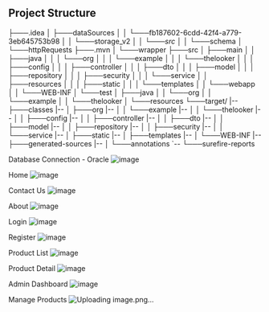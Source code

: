 ## Project Structure
├───.idea
│   ├───dataSources
│   │   └───fb187602-6cdd-42f4-a779-3eb645753b98
│   │       └───storage_v2
│   │           └───_src_
│   │               └───schema
│   └───httpRequests
├───.mvn
│   └───wrapper
├───src
│   ├───main
│   │   ├───java
│   │   │   └───org
│   │   │       └───example
│   │   │           └───thelooker
│   │   │               ├───config
│   │   │               ├───controller
│   │   │               ├───dto
│   │   │               ├───model
│   │   │               ├───repository
│   │   │               ├───security
│   │   │               └───service
│   │   ├───resources
│   │   │   ├───static
│   │   │   └───templates
│   │   └───webapp
│   │       └───WEB-INF
│   └───test
│       ├───java
│       │   └───org
│       │       └───example
│       │           └───thelooker
│       └───resources
└───target/
|-- ├───classes
|-- │   ├───org
|-- │   │   └───example
|-- │   │       └───thelooker
|-- │   │           ├───config
|-- │   │           ├───controller
|-- │   │           ├───dto
|-- │   │           ├───model
|-- │   │           ├───repository
|-- │   │           ├───security
|-- │   │           └───service
|-- │   ├───static
|-- │   ├───templates
|-- │   └───WEB-INF
|-- ├───generated-sources
|-- │   └───annotations
`-- └───surefire-reports


Database Connection - Oracle
![image](https://github.com/cortizftw/thelook-ecommerce/assets/32605654/10928ac4-a33b-4266-aa8e-a647c7f692c0)



Home
![image](https://github.com/cortizftw/thelook-ecommerce/assets/32605654/d5821b61-0d18-46fe-b50f-274a8f8269c4)

Contact Us
![image](https://github.com/cortizftw/thelook-ecommerce/assets/32605654/25fd06b5-c9cf-46d5-ad24-10bcbd1f6a1b)

About
![image](https://github.com/cortizftw/thelook-ecommerce/assets/32605654/9d180fd1-4abf-4e36-a6ac-095a6a955b34)

Login
![image](https://github.com/cortizftw/thelook-ecommerce/assets/32605654/7ab63d47-747e-410f-b705-da83223e7bcf)

Register
![image](https://github.com/cortizftw/thelook-ecommerce/assets/32605654/7fefa5a2-504f-4186-8cf7-5eda1be1e045)

Product List
![image](https://github.com/cortizftw/thelook-ecommerce/assets/32605654/2a223de1-1442-48ee-b3a5-89f0811f005c)

Product Detail
![image](https://github.com/cortizftw/thelook-ecommerce/assets/32605654/fb2d8a9f-8136-4406-9dac-0a6fb239a46b)

Admin Dashboard
![image](https://github.com/cortizftw/thelook-ecommerce/assets/32605654/bf55e0e8-d233-40ba-88db-b3bbeefa3665)

Manage Products
![Uploading image.png…]()
